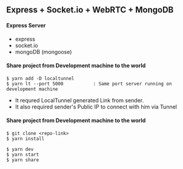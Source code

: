 
## Express + Socket.io + WebRTC + MongoDB

#### Express Server
- express
- socket.io
- mongoDB (mongoose)


#### Share project from Development machine to the world
```
$ yarn add -D localtunnel
$ yarn lt --port 5000 			: Same port server running on development machine
```
- It requred LocalTunnel generated Link from sender.
- It also required sender's Public IP to connect with him via Tunnel



#### Share project from Development machine to the world
```
$ git clone <repo-link>
$ yarn install

$ yarn dev
$ yarn start
$ yarn share
```

